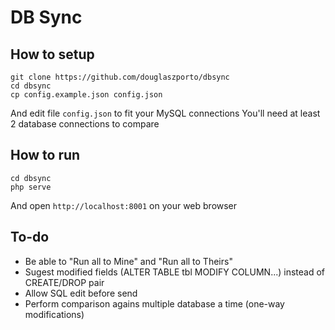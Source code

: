 # DB Sync

## How to setup

```
git clone https://github.com/douglaszporto/dbsync
cd dbsync
cp config.example.json config.json
```

And edit file `config.json` to fit your MySQL connections
You'll need at least 2 database connections to compare

## How to run

```
cd dbsync
php serve
```

And open `http://localhost:8001` on your web browser

## To-do

* Be able to "Run all to Mine" and "Run all to Theirs"
* Sugest modified fields (ALTER TABLE tbl MODIFY COLUMN...) instead of CREATE/DROP pair
* Allow SQL edit before send
* Perform comparison agains multiple database a time (one-way modifications)